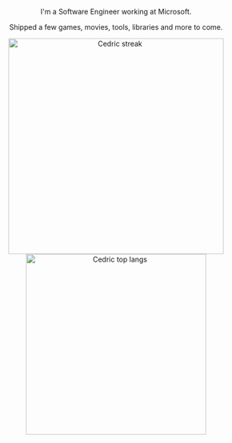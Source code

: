 <p align='center'>I'm a Software Engineer working at Microsoft.</p>
<p align='center'>Shipped a few games, movies, tools, libraries and more to come.</p>

<div class="container" align="center">
        <img alt="Cedric streak" width="430" src="https://github-readme-streak-stats.herokuapp.com?user=CedricGuillemet&theme=dark&hide_border=true"/>
        <img alt="Cedric top langs" width="360" src="https://github-readme-stats.vercel.app/api/top-langs/?username=CedricGuillemet&hide=scss,css,html&layout=compact&theme=dark"/>
</div>
